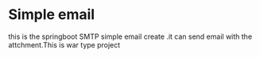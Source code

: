 # Simple email
 this is the springboot SMTP simple email create .it can send email with the attchment.This is war type project
